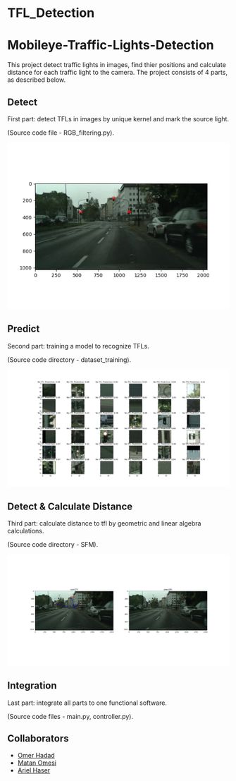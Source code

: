 # TFL_Detection
# Mobileye-Traffic-Lights-Detection
This project detect traffic lights in images, find thier positions and calculate distance for each traffic light to the camera.
The project consists of 4 parts, as described below.

## Detect
First part: detect TFLs in images by unique kernel and mark the source light. 

(Source code file - RGB_filtering.py).

![Image](./Figure_1.jpg)

## Predict
Second part: training a model to recognize TFLs.

(Source code directory - dataset_training).

![Image](./TFL-Predict.png)

## Detect & Calculate Distance
Third part: calculate distance to tfl by geometric and linear algebra calculations.

(Source code directory - SFM).

![Image](./Figure_2.png)

## Integration
Last part: integrate all parts to one functional software.

(Source code files - main.py, controller.py).

## Collaborators
- [Omer Hadad](https://github.com/omerhad)
- [Matan Omesi](https://github.com/matan1346)
- [Ariel Haser](https://github.com/arielhaser)
